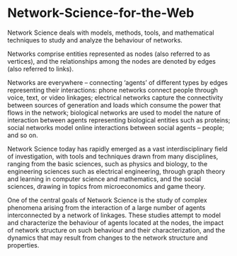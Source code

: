 # Network-Science-for-the-Web

Network Science deals with models, methods, tools, and mathematical techniques to study and analyze the behaviour of networks. 

Networks comprise entities represented as nodes (also referred to as vertices), and the relationships among the nodes are denoted by edges (also referred to links).   

Networks are everywhere –  connecting ‘agents’ of different types by edges representing their interactions: phone networks connect people through voice, text, or video linkages; electrical networks capture the connectivity between sources of generation and loads which consume the power that flows in the network; biological networks are used to model the nature of interaction between agents representing biological entities such as proteins; social networks model online interactions between social agents – people; and so on.   

Network Science today has rapidly emerged as a vast interdisciplinary field of investigation, with tools and techniques drawn from many disciplines, ranging from the basic sciences, such as physics and biology, to the engineering sciences such as electrical engineering, through graph theory and learning in computer science and mathematics, and the social sciences, drawing in topics from microeconomics and game theory.    

One of the central goals of Network Science is the study of complex phenomena arising from the interaction of a large number of agents interconnected by a network of linkages. These studies attempt to model and characterize the behaviour of agents located at the nodes, the impact of network structure on such behaviour and their characterization, and the dynamics that may result from changes to the network structure and properties.  
